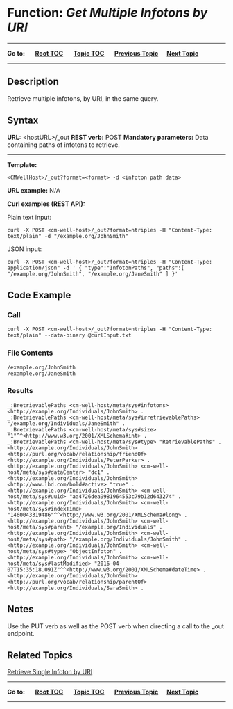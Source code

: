 # Function: *Get Multiple Infotons by URI*

----

**Go to:** &nbsp;&nbsp;&nbsp;&nbsp; [**Root TOC**](CM-Well.RootTOC.md) &nbsp;&nbsp;&nbsp;&nbsp; [**Topic TOC**](API.TOC.md) &nbsp;&nbsp;&nbsp;&nbsp; [**Previous Topic**](API.Get.GetSingleInfotonByURI.md)&nbsp;&nbsp;&nbsp;&nbsp; [**Next Topic**](API.Get.GetSingleInfotonByUUID.md)  

----

## Description
Retrieve multiple infotons, by URI, in the same query.

## Syntax

**URL:** \<hostURL\>/_out
**REST verb:** POST
**Mandatory parameters:** Data containing paths of infotons to retrieve.

----------

**Template:**

    <CMWellHost>/_out?format=<format> -d <infoton path data>

**URL example:** N/A

**Curl examples (REST API):**

Plain text input:

    curl -X POST <cm-well-host>/_out?format=ntriples -H "Content-Type: text/plain" -d "/example.org/JohnSmith"
	
JSON input:

    curl -X POST <cm-well-host>/_out?format=ntriples -H "Content-Type: application/json" -d ' { "type":"InfotonPaths", "paths":[ "/example.org/JohnSmith", "/example.org/JaneSmith" ] }'

## Code Example

### Call

    curl -X POST <cm-well-host>/_out?format=ntriples -H "Content-Type: text/plain" --data-binary @curlInput.txt

### File Contents

    /example.org/JohnSmith
    /example.org/JaneSmith
    
### Results

    _:BretrievablePaths <cm-well-host/meta/sys#infotons> <http://example.org/Individuals/JohnSmith> .
    _:BretrievablePaths <cm-well-host/meta/sys#irretrievablePaths> "/example.org/Individuals/JaneSmith" .
    _:BretrievablePaths <cm-well-host/meta/sys#size> "1"^^<http://www.w3.org/2001/XMLSchema#int> .
    _:BretrievablePaths <cm-well-host/meta/sys#type> "RetrievablePaths" .
    <http://example.org/Individuals/JohnSmith> <http://purl.org/vocab/relationship/friendOf> <http://example.org/Individuals/PeterParker> .
    <http://example.org/Individuals/JohnSmith> <cm-well-host/meta/sys#dataCenter> "dc1" .
    <http://example.org/Individuals/JohnSmith> <http://www.lbd.com/bold#active> "true" .
    <http://example.org/Individuals/JohnSmith> <cm-well-host/meta/sys#uuid> "aa4726dea9981964553c79b12d643274" .
    <http://example.org/Individuals/JohnSmith> <cm-well-host/meta/sys#indexTime> "1460043319486"^^<http://www.w3.org/2001/XMLSchema#long> .
    <http://example.org/Individuals/JohnSmith> <cm-well-host/meta/sys#parent> "/example.org/Individuals" .
    <http://example.org/Individuals/JohnSmith> <cm-well-host/meta/sys#path> "/example.org/Individuals/JohnSmith" .
    <http://example.org/Individuals/JohnSmith> <cm-well-host/meta/sys#type> "ObjectInfoton" .
    <http://example.org/Individuals/JohnSmith> <cm-well-host/meta/sys#lastModified> "2016-04-07T15:35:18.091Z"^^<http://www.w3.org/2001/XMLSchema#dateTime> .
    <http://example.org/Individuals/JohnSmith> <http://purl.org/vocab/relationship/parentOf> <http://example.org/Individuals/SaraSmith> .

## Notes
Use the PUT verb as well as the POST verb when directing a call to the _out endpoint.

## Related Topics
[Retrieve Single Infoton by URI](API.Get.GetSingleInfotonByURI.md)

----

**Go to:** &nbsp;&nbsp;&nbsp;&nbsp; [**Root TOC**](CM-Well.RootTOC.md) &nbsp;&nbsp;&nbsp;&nbsp; [**Topic TOC**](API.TOC.md) &nbsp;&nbsp;&nbsp;&nbsp; [**Previous Topic**](API.Get.GetSingleInfotonByURI.md)&nbsp;&nbsp;&nbsp;&nbsp; [**Next Topic**](API.Get.GetSingleInfotonByUUID.md)  

----